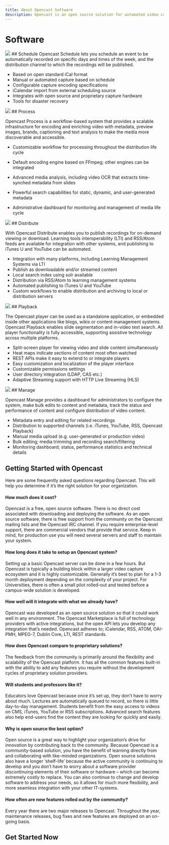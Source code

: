```yaml
---
title: About Opencast Software
description: Opencast is an open source solution for automated video capture and distribution at scale. Build custom capture, processing, scheduling and distribution solutions for your organization with one flexible platform.
---
```


# Software

<img class="feature-image-zebra-white" src="http://www.opencast.org/wp-content/uploads/2015/07/large-schedule.jpg">
## Schedule
Opencast Schedule lets you schedule an event to be automatically recorded on specific days and times of the week, and the distribution channel to which the recordings will be published.

- Based on open standard iCal format
- Manual or automated capture based on schedule
- Configurable capture encoding specifications
- iCalendar import from external scheduling source
- Integrates with open source and proprietary capture hardware
- Tools for disaster recovery

<img class="feature-image-zebra-grey" src="http://www.opencast.org/wp-content/uploads/2015/07/large-process.jpg">
## Process

Opencast Process is a workflow-based system that provides a scalable infrastructure for encoding and enriching video with metadata, preview images, brands, captioning and text analysis to make the media more discoverable and accessible.

- Customizable workflow for processing throughout the distribution life cycle
- Default encoding engine based on FFmpeg; other engines can be integrated
- Advanced media analysis, including video OCR that extracts time-synched metadata from slides

- Powerful search capabilities for static, dynamic, and user-generated metadata
- Administrative dashboard for monitoring and management of media life cycle

<img class="feature-image-zebra-grey" src="http://www.opencast.org/wp-content/uploads/2015/07/large-distribute.jpg">
## Distribute

With Opencast Distribute enables you to publish recordings for on-demand viewing or download. Learning tools interoperability (LTI) and RSS/Atom feeds are available for integration with other systems, and publishing to iTunes U and YouTube can be automated.

- Integration with many platforms, including Learning Management Systems via LTI
- Publish as downloadable and/or streamed content
- Local search index using solr available
- Distribution via RSS/Atom to learning management systems
- Automated publishing to iTunes U and YouTube
- Custom workflows to enable distribution and archiving to local or distribution servers

<img class="feature-image-zebra-grey" src="http://www.opencast.org/wp-content/uploads/2015/07/large-playback.jpg">
## Playback

The Opencast player can be used as a standalone application, or embedded inside other applications like blogs, wikis or content management systems. Opencast Playback enables slide segmentation and in-video text search. All player functionality is fully accessible, supporting assistive technology across multiple platforms.

- Split-screen player for viewing video and slide content simultaneously
- Heat maps indicate sections of content most often watched
- REST APIs make it easy to extend to or integrate players
- Easy customization and localization of the player interface
- Customizable permissions settings
- User directory integration (LDAP, CAS etc.)
- Adaptive Streaming support with HTTP Live Streaming (HLS)


<img class="feature-image-zebra-grey" src="http://www.opencast.org/wp-content/uploads/2015/07/large-manage.jpg">
## Manage

Opencast Manage provides a dashboard for administrators to configure the system, make bulk edits to content and metadata, track the status and performance of content and configure distribution of video content.

- Metadata entry and editing for related recordings
- Distribution to supported channels (i.e. iTunes, YouTube, RSS, Opencast Playback)
- Manual media upload (e.g. user-generated or production video)
- Bulk editing; media trimming and recording search/filtering
- Monitoring dashboard; status, performance statistics and technical details

## Getting Started with Opencast
Here are some frequently asked questions regarding Opencast. This will help you determine if it’s the right solution for your organization.

#### How much does it cost?
Opencast is a free, open source software. There is no direct cost associated with downloading and deploying the software. As an open source software, there is free support from the community on the Opencast mailing lists and the Opencast IRC channel. If you require enterprise-level support, there are commercial vendors that provide that service. Keep in mind, for production use you will need several servers and staff to maintain your system.

#### How long does it take to setup an Opencast system?
Setting up a basic Opencast server can be done in a few hours. But Opencast is typically a building block within a larger video capture ecosystem and it is highly customizable. Generally it’s best to plan for a 1-3 month deployment depending on the complexity of your project. For Universities, there is often a small pilot rolled-out and tested before a campus-wide solution is developed.

#### How well will it integrate with what we already have?
Opencast was developed as an open source solution so that it could work well in any environment. The Opencast Marketplace is full of technology providers with active integrations, but the open API lets you develop any integration that’s needed. Opencast adheres to; iCalendar, RSS, ATOM, OAI-PMH, MPEG-7, Dublin Core, LTI, REST standards.

#### How does Opencast compare to proprietary solutions?
The feedback from the community is primarily around the flexibility and scalability of the Opencast platform. It has all the common features built-in with the ability to add any features you require without the development cycles of proprietary solution providers.

#### Will students and professors like it?
Educators love Opencast because once it’s set up, they don’t have to worry about much. Lectures are automatically queued to record, so there is little day-to-day management. Students benefit from the easy access to videos on CMS, iTunes, YouTube or RSS subscriptions. Advanced search features also help end-users find the content they are looking for quickly and easily.

#### Why is open source the best option?
Open source is a great way to highlight your organization’s drive for innovation by contributing back to the community. Because Opencast is a community-based solution, you have the benefit of learning directly from and collaborating with like-minded organizations. Open source solutions also have a longer ‘shelf-life’ because the active community is continuing to develop and you don’t have to worry about a software provider discontinuing elements of their software or hardware – which can become extremely costly to replace. You can also continue to change and develop software to address your needs, so it allows for much more flexibility, and more seamless integration with your other IT-systems.

#### How often are new features rolled out by the community?
Every year there are two major releases to Opencast. Throughout the year, maintenance releases, bug fixes and new features are deployed on an on-going basis.



## Get Started Now

